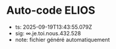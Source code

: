 # Auto-code ELIOS
- ts: 2025-09-19T13:43:55.079Z
- sig: ∞.je.toi.nous.432.528
- note: fichier généré automatiquement